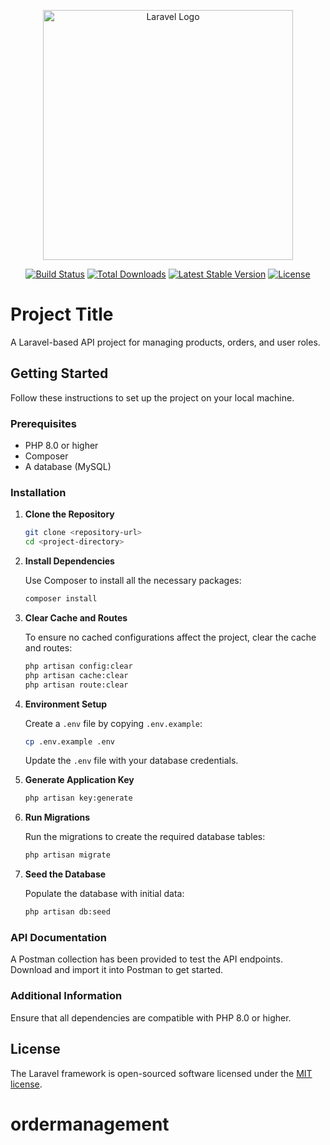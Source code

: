 <p align="center"><a href="https://laravel.com" target="_blank"><img src="https://raw.githubusercontent.com/laravel/art/master/logo-lockup/5%20SVG/2%20CMYK/1%20Full%20Color/laravel-logolockup-cmyk-red.svg" width="400" alt="Laravel Logo"></a></p>

<p align="center">
<a href="https://github.com/laravel/framework/actions"><img src="https://github.com/laravel/framework/workflows/tests/badge.svg" alt="Build Status"></a>
<a href="https://packagist.org/packages/laravel/framework"><img src="https://img.shields.io/packagist/dt/laravel/framework" alt="Total Downloads"></a>
<a href="https://packagist.org/packages/laravel/framework"><img src="https://img.shields.io/packagist/v/laravel/framework" alt="Latest Stable Version"></a>
<a href="https://packagist.org/packages/laravel/framework"><img src="https://img.shields.io/packagist/l/laravel/framework" alt="License"></a>
</p>

# Project Title

A Laravel-based API project for managing products, orders, and user roles.

## Getting Started

Follow these instructions to set up the project on your local machine.

### Prerequisites

-   PHP 8.0 or higher
-   Composer
-   A database (MySQL)

### Installation

1. **Clone the Repository**

    ```bash
    git clone <repository-url>
    cd <project-directory>
    ```

2. **Install Dependencies**

    Use Composer to install all the necessary packages:

    ```bash
    composer install
    ```

3. **Clear Cache and Routes**

    To ensure no cached configurations affect the project, clear the cache and routes:

    ```bash
    php artisan config:clear
    php artisan cache:clear
    php artisan route:clear
    ```

4. **Environment Setup**

    Create a `.env` file by copying `.env.example`:

    ```bash
    cp .env.example .env
    ```

    Update the `.env` file with your database credentials.

5. **Generate Application Key**

    ```bash
    php artisan key:generate
    ```

6. **Run Migrations**

    Run the migrations to create the required database tables:

    ```bash
    php artisan migrate
    ```

7. **Seed the Database**

    Populate the database with initial data:

    ```bash
    php artisan db:seed
    ```

### API Documentation

A Postman collection has been provided to test the API endpoints. Download and import it into Postman to get started.

### Additional Information

Ensure that all dependencies are compatible with PHP 8.0 or higher.

## License

The Laravel framework is open-sourced software licensed under the [MIT license](https://opensource.org/licenses/MIT).
# ordermanagement
